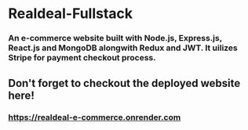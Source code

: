 # Realdeal-Fullstack
### An e-commerce website built with Node.js, Express.js, React.js and MongoDB alongwith Redux and JWT. It uilizes Stripe for payment checkout process.
## Don't forget to checkout the deployed website here!
### https://realdeal-e-commerce.onrender.com
